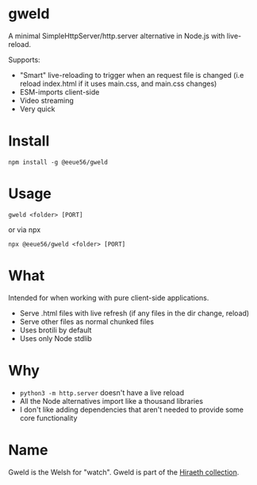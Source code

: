 # gweld

A minimal SimpleHttpServer/http.server alternative in Node.js with live-reload.

Supports:

- "Smart" live-reloading to trigger when an request file is changed (i.e reload index.html if it uses main.css, and main.css changes)
- ESM-imports client-side
- Video streaming
- Very quick

# Install

```
npm install -g @eeue56/gweld
```

# Usage

```
gweld <folder> [PORT]
```

or via npx

```
npx @eeue56/gweld <folder> [PORT]
```

# What

Intended for when working with pure client-side applications.

- Serve .html files with live refresh (if any files in the dir change, reload)
- Serve other files as normal chunked files
- Uses brotili by default
- Uses only Node stdlib

# Why

- `python3 -m http.server` doesn't have a live reload
- All the Node alternatives import like a thousand libraries
- I don't like adding dependencies that aren't needed to provide some core functionality

# Name

Gweld is the Welsh for "watch". Gweld is part of the [Hiraeth collection](https://github.com/eeue56/hiraeth).

```

```

